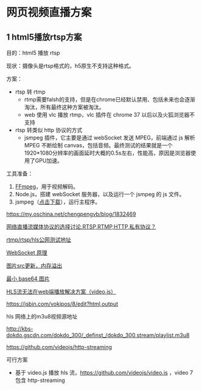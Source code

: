 # 网页视频直播方案

## 1 html5播放rtsp方案

目的：html5 播放 rtsp

现状：摄像头是rtsp格式的，h5原生不支持这种格式。

方案：

- rtsp 转 rtmp
  - rtmp需要falsh的支持，但是在chrome已经默认禁用、包括未来也会逐渐淘汰，所有最终这种方案被淘汰。
  - web 使用 vlc 播放 rtmp，vlc 插件在 chrome 37 以后以及火狐浏览器不支持
- rtsp 转类似 http 协议的方式
  - jsmpeg 插件，它主要是通过 webSocket 发送 MPEG，前端通过 js 解析 MPEG 不断绘制 canvas，包括音频。最终测试的结果就是一个1920*1080分辨率的画面延时大概的0.5s左右，性能高，原因是浏览器使用了GPU加速。

工具准备：

1. [FFmpeg](https://ffmpeg.zeranoe.com/builds/)，用于视频解码。
2. Node.js，搭建 webSocket 服务器，以及运行一个 jsmpeg 的 js 文件。
3. jsmpeg（[点击下载](https://codeload.github.com/phoboslab/jsmpeg/zip/master)），运行主程序。



https://my.oschina.net/chengpengvb/blog/1832469



[网络直播流媒体协议的选择讨论,RTSP,RTMP,HTTP,私有协议？](https://blog.csdn.net/xiejiashu/article/details/51164356)

[rtmp/rtsp/hls公网测试地址](https://blog.csdn.net/renhui1112/article/details/70141725)



[WebSocket 原理](https://www.zhihu.com/question/20215561)

[图片src更新，内存溢出](https://stackoverflow.com/questions/9913765/rapidly-updating-image-with-data-uri-causes-caching-memory-leak)

[最小 base64 图片](https://www.cnblogs.com/daysme/p/7508747.html)

[HLS流无法在web端播放解决方案（video.js）](https://blog.csdn.net/qq_37598011/article/details/80625713)

https://jsbin.com/vokipos/8/edit?html,output



hls 网络上的m3u8视频源地址

http://kbs-dokdo.gscdn.com/dokdo_300/_definst_/dokdo_300.stream/playlist.m3u8

https://github.com/videojs/http-streaming

可行方案

- 基于 video.js 播放 hls 流，https://github.com/videojs/video.js ，video 7 包含 http-streaming

